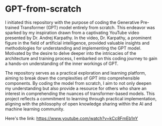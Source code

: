 # GPT-from-scratch

I initiated this repository with the purpose of coding the Generative Pre-trained Transformer (GPT) model entirely from scratch. This endeavor was sparked by my inspiration drawn from a captivating YouTube video presented by Dr. Andrej Karpathy. In the video, Dr. Karpathy, a prominent figure in the field of artificial intelligence, provided valuable insights and methodologies for understanding and implementing the GPT model. Motivated by the desire to delve deeper into the intricacies of the architecture and training process, I embarked on this coding journey to gain a hands-on understanding of the inner workings of GPT.

The repository serves as a practical exploration and learning platform, aiming to break down the complexities of GPT into comprehensible components. By coding the model from scratch, I aim to not only deepen my understanding but also provide a resource for others who share an interest in comprehending the nuances of transformer-based models. This project reflects a commitment to learning through practical implementation, aligning with the philosophy of open knowledge sharing within the AI and machine learning community.

Here's the link: https://www.youtube.com/watch?v=kCc8FmEb1nY
